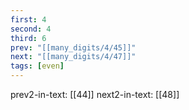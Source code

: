 ```yaml
---
first: 4
second: 4
third: 6
prev: "[[many_digits/4/45]]"
next: "[[many_digits/4/47]]"
tags: [even]
---
```

prev2-in-text: [[44]]
next2-in-text: [[48]]
